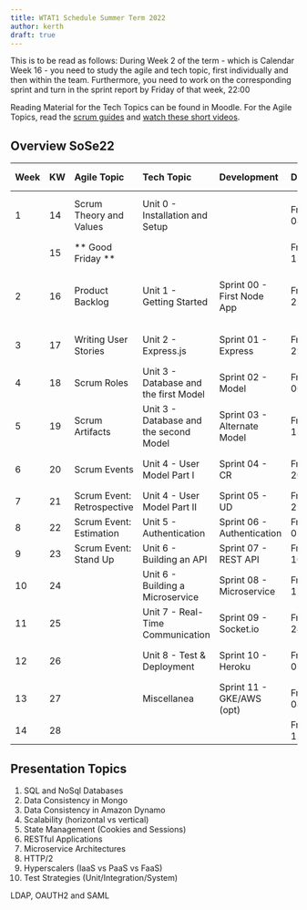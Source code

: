 ```yaml
---
title: WTAT1 Schedule Summer Term 2022
author: kerth
draft: true
---
```


This is to be read as follows:
During Week 2 of the term - which is Calendar Week 16 - you need to study the agile and tech topic, first individually and then within the team. Furthermore, you need to work on the corresponding sprint and turn in the sprint report by Friday of that week, 22:00

Reading Material for the Tech Topics can be found in Moodle.
For the Agile Topics, read the [scrum guides](https://scrumguides.org/index.html) and [watch these short videos](https://www.scrumalliance.org/learn-about-scrum/scrum-elearning-series/).

## Overview SoSe22

| Week | KW  | Agile Topic                 | Tech Topic                                                     | Development                | Date           | Time            | Presentations/Class Meeting                                                                                 |
|:---- |:--- |:--------------------------- |:-------------------------------------------------------------- |:-------------------------- |:-------------- |:--------------- |:----------------------------------------------------------------------------------------------------------- |
| 1    | 14  | Scrum Theory and Values     | Unit 0 - Installation and Setup                                |                            | Fri 08/04/2022 | 15:45-17:15     | Introduction to Class, Scrum Overview, Product Backlogs                                                     |
|      | 15  | ** Good Friday **           |                                                                |                            | Fri 15/04/2022 | 15:45-17:15     | no class meeting                                                                                            |
| 2    | 16  | Product Backlog             | Unit 1 - Getting Started                                       | Sprint 00 - First Node App | Fri 22/04/2022 | 15:45-17:15     | Project Idea Proposals, Fixation of Project Teams, Presentation Assignments                                 |
| 3    | 17  | Writing User Stories        | Unit 2 - Express.js                                            | Sprint 01 - Express        | Fri 29/04/2022 | 15:45-17:15     | Topic 1, Data Models, Navigation, Integrity Constraints                                                     |
| 4    | 18  | Scrum Roles                 | Unit 3 - Database and the first Model                          | Sprint 02 - Model          | Fri 06/05/2022 | 15:45-17:15     | Topic 2, Transaction Management, Concurrency                                                                |
| 5    | 19  | Scrum Artifacts             | Unit 3 - Database and the second Model                         | Sprint 03 - Alternate Model| Fri 13/05/2022 | 15:45-17:15     | Topic 3, ACID vs BASE Consistency                                                                           |
| 6    | 20  | Scrum Events                | Unit 4 - User Model Part I                                     | Sprint 04 - CR             | Fri 20/05/2022 | 15:45-17:15     | Topic 4, Failover Strategies and High Availability                                                          |
| 7    | 21  | Scrum Event: Retrospective  | Unit 4 - User Model Part II                                    | Sprint 05 - UD             | Fri 27/05/2022 | 15:45-17:15     | Topic 5, 12factor Applications                                                                              |
| 8    | 22  | Scrum Event: Estimation     | Unit 5 - Authentication                                        | Sprint 06 - Authentication | Fri 03/06/2022 | 15:45-17:15     | Topic 6, Common Security Protocols                                                                          |
| 9    | 23  | Scrum Event: Stand Up       | Unit 6 - Building an API                                       | Sprint 07 - REST API       | Fri 10/06/2022 | 15:45-17:15     | Topic 7, Extensibility and Software Reuse                                                                   |
| 10   | 24  |                             | Unit 6 - Building a Microservice                               | Sprint 08 - Microservice   | Fri 17/06/2022 | 15:45-17:15     | Topic 8, Standardization                                                                                    |
| 11   | 25  |                             | Unit 7 - Real-Time Communication                               | Sprint 09 - Socket.io      | Fri 24/06/2022 | 15:45-17:15     | Topic 9, Cloud Native Development, Containerization                                                         |
| 12   | 26  |                             | Unit 8 - Test & Deployment                                     | Sprint 10 - Heroku         | Fri 01/07/2022 | 15:45-17:15     | Topic 10, Performance Engineering                                                                           |
| 13   | 27  |                             | Miscellanea                                                    | Sprint 11 - GKE/AWS (opt)  | Fri 08/07/2022 | TBA             | Exam                                                                                                        |
| 14   | 28  |                             |                                                                |                            | Fri 15/07/2022 |                 | Presentations & Retrospective                                                                               |

## Presentation Topics

1. SQL and NoSql Databases
2. Data Consistency in Mongo
3. Data Consistency in Amazon Dynamo
4. Scalability (horizontal vs vertical)
5. State Management (Cookies and Sessions)
6. RESTful Applications
7. Microservice Architectures
8. HTTP/2
9. Hyperscalers (IaaS vs PaaS vs FaaS)
10. Test Strategies (Unit/Integration/System)

LDAP, OAUTH2 and SAML
